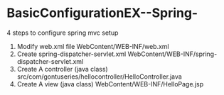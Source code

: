 # BasicConfigurationEX--Spring-

4 steps to configure spring mvc setup

1. Modify web.xml file                        WebContent/WEB-INF/web.xml
2. Create spring-dispatcher-servlet.xml       WebContent/WEB-INF/spring-dispatcher-servlet.xml
3. Create A controller (java class)           src/com/gontuseries/hellocontroller/HelloController.java
4. Create A view (java class)                 WebContent/WEB-INF/HelloPage.jsp
